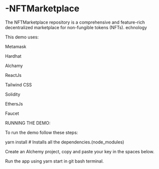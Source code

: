 # -NFTMarketplace
The NFTMarketplace repository is a comprehensive and feature-rich decentralized marketplace for non-fungible tokens (NFTs). 
echnology

This demo uses:

Metamask

Hardhat

Alchamy

ReactJs

Tailwind CSS

Solidity

EthersJs

Faucet

RUNNING THE DEMO:

To run the demo follow these steps:

yarn install # Installs all the dependencies.(node_modules)

Create an Alchemy project, copy and paste your key in the spaces below.

Run the app using yarn start in git bash terminal.

